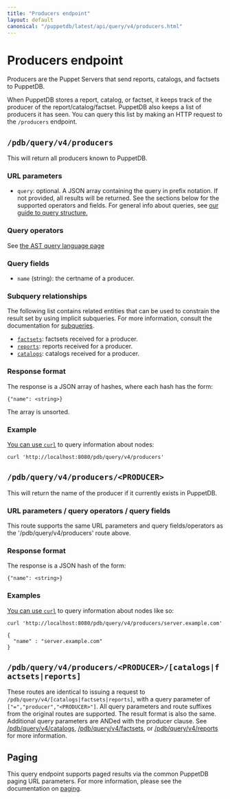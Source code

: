 ```yaml
---
title: "Producers endpoint"
layout: default
canonical: "/puppetdb/latest/api/query/v4/producers.html"
---
```


# Producers endpoint

[curl]: ../curl.html#using-curl-from-localhost-non-sslhttp
[paging]: ./paging.html
[query]: ./query.html
[subqueries]: ./ast.html#subquery-operators
[factsets]: ./factsets.html
[reports]: ./reports.html
[catalogs]: ./catalogs.html

Producers are the Puppet Servers that send reports, catalogs, and factsets to PuppetDB.

When PuppetDB stores a report, catalog, or factset, it keeps track of the producer
of the report/catalog/factset. PuppetDB also keeps a list of producers it has seen.
You can query this list by making an HTTP request to the `/producers` endpoint.

## `/pdb/query/v4/producers`

This will return all producers known to PuppetDB.

### URL parameters

* `query`: optional. A JSON array containing the query in prefix notation. If
  not provided, all results will be returned. See the sections below for the
  supported operators and fields. For general info about queries,
  see [our guide to query structure.][query]

### Query operators

See [the AST query language page](./ast.html)

### Query fields

* `name` (string): the certname of a producer.

### Subquery relationships

The following list contains related entities that can be used to constrain the result set by using implicit subqueries. For more information, consult the documentation for [subqueries][subqueries].

* [`factsets`][factsets]: factsets received for a producer.
* [`reports`][reports]: reports received for a producer.
* [`catalogs`][catalogs]: catalogs received for a producer.

### Response format

The response is a JSON array of hashes, where each hash has the form:

    {"name": <string>}

The array is unsorted.

### Example

[You can use `curl`][curl] to query information about nodes:

    curl 'http://localhost:8080/pdb/query/v4/producers'

## `/pdb/query/v4/producers/<PRODUCER>`

This will return the name of the producer if it currently exists in PuppetDB.

### URL parameters / query operators / query fields

This route supports the same URL parameters and query fields/operators
as the '/pdb/query/v4/producers' route above.

### Response format

The response is a JSON hash of the form:

    {"name": <string>}

### Examples

[You can use `curl`][curl] to query information about nodes like so:

    curl 'http://localhost:8080/pdb/query/v4/producers/server.example.com'

    {
      "name" : "server.example.com"
    }

## `/pdb/query/v4/producers/<PRODUCER>/[catalogs|factsets|reports]`

These routes are identical to issuing a request to
`/pdb/query/v4/[catalogs|factsets|reports]`, with a query
parameter of `["=","producer","<PRODUCER>"]`. All query
parameters and route suffixes from the original routes are
supported. The result format is also the same. Additional query
parameters are ANDed with the producer clause. See
[/pdb/query/v4/catalogs][catalogs], [/pdb/query/v4/factsets][factsets], or
[/pdb/query/v4/reports][reports] for more information.

## Paging

This query endpoint supports paged results via the common PuppetDB paging
URL parameters. For more information, please see the documentation
on [paging][paging].
